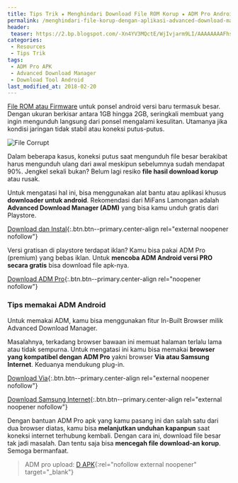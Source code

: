 ```yaml
---
title: Tips Trik ★ Menghindari Download File ROM Korup ★ ADM Pro Android
permalink: /menghindari-file-korup-dengan-aplikasi-advanced-download-manager
header:
 teaser: https://2.bp.blogspot.com/-Xn4YV3MQctE/WjIvjarm9LI/AAAAAAAAFhs/jkHjv0BSbLsyKV8O0blfojyW8BE8VJGGQCLcBGAs/w600-h300-c/corrupt-147974.jpg 
categories:
 - Resources
 - Tips Trik
tags:
 - ADM Pro APK
 - Advanced Download Manager
 - Download Tool Android
last_modified_at: 2018-02-20
---
```


[File ROM atau Firmware](/penjalasan-mengenai-ROM-android) untuk ponsel android versi baru termasuk besar. Dengan ukuran berkisar antara 1GB hingga 2GB, seringkali membuat yang ingin mengunduh langsung dari ponsel mengalami kesulitan. Utamanya jika kondisi jaringan tidak stabil atau koneksi putus-putus.

![File Corrupt](https://2.bp.blogspot.com/-Xn4YV3MQctE/WjIvjarm9LI/AAAAAAAAFhs/jkHjv0BSbLsyKV8O0blfojyW8BE8VJGGQCLcBGAs/s600/corrupt-147974.jpg)
 
Dalam beberapa kasus, koneksi putus saat mengunduh file besar berakibat harus mengunduh ulang dari awal meskipun sebelumnya sudah mendapat 90%. Jengkel sekali bukan? Belum lagi resiko **file hasil download korup** atau rusak.

Untuk mengatasi hal ini, bisa menggunakan alat bantu atau aplikasi khusus **downloader untuk android**. Rekomendasi dari MiFans Lamongan adalah **Advanced Download Manager (ADM)** yang bisa kamu unduh gratis dari Playstore.

[Download dan Instal](https://play.google.com/store/apps/details?id=com.dv.adm){:.btn.btn--primary.center-align rel="external noopener nofollow"}

Versi gratisan di playstore terdapat iklan? Kamu bisa pakai ADM Pro (premium) yang bebas iklan. Untuk **mencoba ADM Android versi PRO secara gratis** bisa download file apk-nya.

[Download ADM Pro](/dl/pcloud?code=XZxHYL7ZHkaFFgWmAKQY5QB1ConyaREqdCo7&size=2MB&name=dapk.ga_ADMpro460.apk){:.btn.btn--primary.center-align rel="noopener nofollow"}

### Tips memakai ADM Android

Untuk memakai ADM, kamu bisa menggunakan fitur In-Built Browser milik Advanced Download Manager.

Masalahnya, terkadang browser bawaan ini memuat halaman terlalu lama atau tidak sempurna. Untuk mengatasi ini kamu bisa memakai **browser yang kompatibel dengan ADM Pro** yakni browser **Via atau Samsung Internet**. Keduanya mendukung plug-in.

[Download Via](/ttps://play.google.com/store/apps/details?id=mark.via.gp){:.btn.btn--primary.center-align rel="external noopener nofollow"}

[Download Samsung Internet](https://play.google.com/store/apps/details?id=com.sec.android.app.sbrowser){:.btn.btn--primary.center-align rel="external noopener nofollow"}

Dengan bantuan ADM Pro apk yang kamu pasang ini dan salah satu dari dua browser diatas, kamu bisa **melanjutkan unduhan kapanpun** saat koneksi internet terhubung kembali. Dengan cara ini, download file besar tak jadi masalah. Dan tentu saja bisa **mencegah file download-an korup**. Semoga bermanfaat.

> ADM pro upload: [D APK](https://www.dapk.ga){:rel="nofollow external noopener" target="_blank"}
